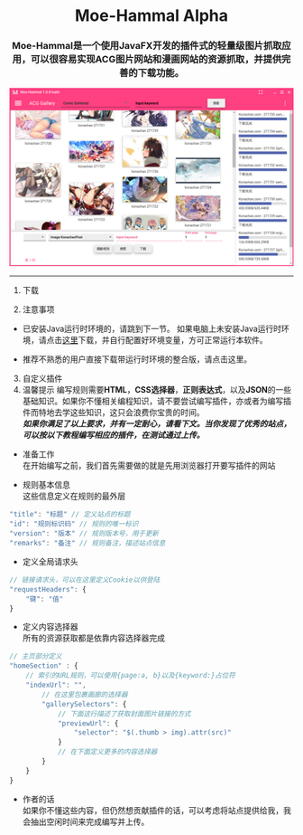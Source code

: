 # <center> Moe-Hammal​ Alpha </center>
### <center> Moe-Hammal是一个使用JavaFX开发的插件式的轻量级图片抓取应用，可以很容易实现ACG图片网站和漫画网站的资源抓取，并提供完善的下载功能。
![Moe-Hammal Alpha](https://raw.githubusercontent.com/TsukiSeele/Moe-Hammal/master/simple/simple_0.png) </center>
***
1. 下载  

2. 注意事项  
  - 已安装Java运行时环境的，请跳到下一节。
如果电脑上未安装Java运行时环境，请点击[这里](https://www.oracle.com/technetwork/java/javase/downloads/jdk8-downloads-2133151.html)下载，并自行配置好环境变量，方可正常运行本软件。

  - 推荐不熟悉的用户直接下载带运行时环境的整合版，请点击这里。

3. 自定义插件
  1. 温馨提示
编写规则需要**HTML**，**CSS选择器**，**正则表达式**，以及**JSON**的一些基础知识。如果你不懂相关编程知识，请不要尝试编写插件，亦或者为编写插件而特地去学这些知识，这只会浪费你宝贵的时间。  
  ***如果你满足了以上要求，并有一定耐心，请看下文。当你发现了优秀的站点，可以按以下教程编写相应的插件，在测试通过上传。***

  - 准备工作  
在开始编写之前，我们首先需要做的就是先用浏览器打开要写插件的网站

  - 规则基本信息  
这些信息定义在规则的最外层
```js
"title": "标题" // 定义站点的标题
"id": "规则标识码" // 规则的唯一标识
"version": "版本" // 规则版本号，用于更新
"remarks": "备注" // 规则备注，描述站点信息
```
  - 定义全局请求头
```js
// 链接请求头，可以在这里定义Cookie以供登陆
"requestHeaders": {
    "键": "值"
} 
```
  - 定义内容选择器  
所有的资源获取都是依靠内容选择器完成
```js
// 主页部分定义
"homeSection" : {
    // 索引的URL规则，可以使用{page:a, b}以及{keyword:}占位符
    "indexUrl": "",
        // 在这里包裹画廊的选择器
        "gallerySelectors": {
            // 下面这行描述了获取封面图片链接的方式
            "previewUrl": {
                "selector": "$(.thumb > img).attr(src)"
            }
            // 在下面定义更多的内容选择器
        }
    }
}
```
- 作者的话  
如果你不懂这些内容，但仍然想贡献插件的话，可以考虑将站点提供给我，我会抽出空闲时间来完成编写并上传。
